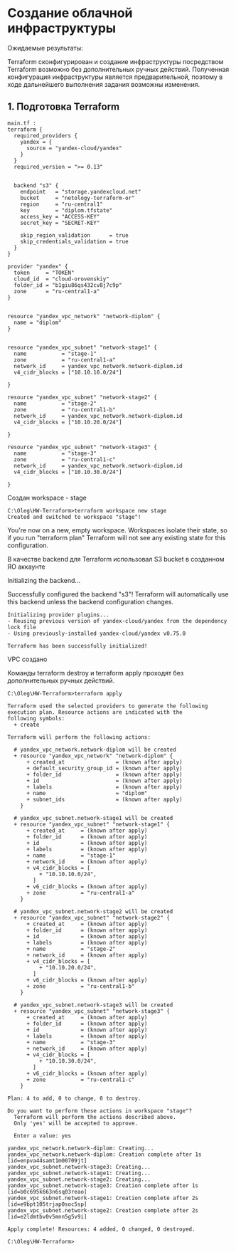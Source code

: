 # Создание облачной инфраструктуры

Ожидаемые результаты:

Terraform сконфигурирован и создание инфраструктуры посредством Terraform возможно без дополнительных ручных действий.
Полученная конфигурация инфраструктуры является предварительной, поэтому в ходе дальнейшего выполнения задания возможны изменения.


##  1. Подготовка Terraform

    main.tf :
    terraform {
      required_providers {
        yandex = {
          source = "yandex-cloud/yandex"
        }
      }
      required_version = ">= 0.13"


      backend "s3" {
        endpoint   = "storage.yandexcloud.net"
        bucket     = "netology-terraform-or"
        region     = "ru-central1"
        key        = "diplom.tfstate"
        access_key = "ACCESS-KEY"
        secret_key = "SECRET-KEY"

        skip_region_validation      = true
        skip_credentials_validation = true
      }
    }

    provider "yandex" {
      token     = "TOKEN"
      cloud_id  = "cloud-orovenskiy"
      folder_id = "b1giu86qs432cv8j7c9p"
      zone      = "ru-central1-a"
    }


    resource "yandex_vpc_network" "network-diplom" {
      name = "diplom"
    }


    resource "yandex_vpc_subnet" "network-stage1" {
      name           = "stage-1"
      zone           = "ru-central1-a"
      network_id     = yandex_vpc_network.network-diplom.id
      v4_cidr_blocks = ["10.10.10.0/24"]

    }

    resource "yandex_vpc_subnet" "network-stage2" {
      name           = "stage-2"
      zone           = "ru-central1-b"
      network_id     = yandex_vpc_network.network-diplom.id
      v4_cidr_blocks = ["10.10.20.0/24"]

    }

    resource "yandex_vpc_subnet" "network-stage3" {
      name           = "stage-3"
      zone           = "ru-central1-c"
      network_id     = yandex_vpc_network.network-diplom.id
      v4_cidr_blocks = ["10.10.30.0/24"]

    }


Создан workspace  - stage

    C:\Oleg\HW-Terraform>terraform workspace new stage
    Created and switched to workspace "stage"!

You're now on a new, empty workspace. Workspaces isolate their state,
so if you run "terraform plan" Terraform will not see any existing state
for this configuration.

В качестве backend для Terraform использовал S3 bucket в созданном ЯО аккаунте

Initializing the backend...

Successfully configured the backend "s3"! Terraform will automatically
use this backend unless the backend configuration changes.

    Initializing provider plugins...
    - Reusing previous version of yandex-cloud/yandex from the dependency lock file
    - Using previously-installed yandex-cloud/yandex v0.75.0

    Terraform has been successfully initialized!

VPC создано

Команды terraform destroy и terraform apply проходят без дополнительных ручных действий.

    C:\Oleg\HW-Terraform>terraform apply

    Terraform used the selected providers to generate the following execution plan. Resource actions are indicated with the
    following symbols:
      + create

    Terraform will perform the following actions:

      # yandex_vpc_network.network-diplom will be created
      + resource "yandex_vpc_network" "network-diplom" {
          + created_at                = (known after apply)
          + default_security_group_id = (known after apply)
          + folder_id                 = (known after apply)
          + id                        = (known after apply)
          + labels                    = (known after apply)
          + name                      = "diplom"
          + subnet_ids                = (known after apply)
        }

      # yandex_vpc_subnet.network-stage1 will be created
      + resource "yandex_vpc_subnet" "network-stage1" {
          + created_at     = (known after apply)
          + folder_id      = (known after apply)
          + id             = (known after apply)
          + labels         = (known after apply)
          + name           = "stage-1"
          + network_id     = (known after apply)
          + v4_cidr_blocks = [
              + "10.10.10.0/24",
            ]
          + v6_cidr_blocks = (known after apply)
          + zone           = "ru-central1-a"
        }

      # yandex_vpc_subnet.network-stage2 will be created
      + resource "yandex_vpc_subnet" "network-stage2" {
          + created_at     = (known after apply)
          + folder_id      = (known after apply)
          + id             = (known after apply)
          + labels         = (known after apply)
          + name           = "stage-2"
          + network_id     = (known after apply)
          + v4_cidr_blocks = [
              + "10.10.20.0/24",
            ]
          + v6_cidr_blocks = (known after apply)
          + zone           = "ru-central1-b"
        }

      # yandex_vpc_subnet.network-stage3 will be created
      + resource "yandex_vpc_subnet" "network-stage3" {
          + created_at     = (known after apply)
          + folder_id      = (known after apply)
          + id             = (known after apply)
          + labels         = (known after apply)
          + name           = "stage-3"
          + network_id     = (known after apply)
          + v4_cidr_blocks = [
              + "10.10.30.0/24",
            ]
          + v6_cidr_blocks = (known after apply)
          + zone           = "ru-central1-c"
        }

    Plan: 4 to add, 0 to change, 0 to destroy.

    Do you want to perform these actions in workspace "stage"?
      Terraform will perform the actions described above.
      Only 'yes' will be accepted to approve.

      Enter a value: yes

    yandex_vpc_network.network-diplom: Creating...
    yandex_vpc_network.network-diplom: Creation complete after 1s [id=enpva44samt1m00709jt]
    yandex_vpc_subnet.network-stage3: Creating...
    yandex_vpc_subnet.network-stage1: Creating...
    yandex_vpc_subnet.network-stage2: Creating...
    yandex_vpc_subnet.network-stage3: Creation complete after 1s [id=b0c695k663n6sq03reao]
    yandex_vpc_subnet.network-stage1: Creation complete after 2s [id=e9bpt105trjap0soc5sp]
    yandex_vpc_subnet.network-stage2: Creation complete after 2s [id=e2ldmtbv0v5mnn5g5v9i]

    Apply complete! Resources: 4 added, 0 changed, 0 destroyed.

    C:\Oleg\HW-Terraform>


